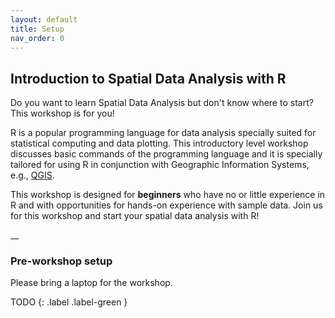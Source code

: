 ```yaml
---
layout: default
title: Setup
nav_order: 0
---
```

## Introduction to Spatial Data Analysis with R

Do you want to learn Spatial Data Analysis but don't know where to start? This workshop is for you! 


R is a popular programming language for data analysis specially suited for statistical computing and data plotting.  This introductory level workshop discusses basic commands of the programming language and it is specially tailored 
for using R in conjunction with Geographic Information Systems, e.g., [QGIS](https://www.qgis.org/en/site/).


This workshop is designed for **beginners** who have no or little experience in R and with opportunities for hands-on experience with sample data. Join us for this workshop and start your spatial data analysis with R!

__

### Pre-workshop setup 

Please bring a laptop for the workshop. 


TODO
{: .label .label-green }